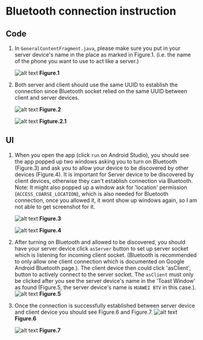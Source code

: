 # Bluetooth connection instruction

## Code

1. In `GeneralContentFragment.java`, please make sure you put in your server device's name in the place as marked in Figure.1. (i.e. the name of the phone you want to use to act like a server.)

	![alt text](./image/server_bluetooth_device_name.png "server_bluetooth_device_name")
	**Figure.1**

2. Both server and client should use the same UUID to establish the connection since Bluetooth socket relied on the same UUID between client and server devices.

	![alt text](./image/client_bluetooth_UUID_code.png "client_bluetooth_UUID_code")
	**Figure.2**

	![alt text](./image/server_bluetooth_UUID_code.png "server_bluetooth_UUID_code")
	**Figture.2.1**

## UI

1. When you open the app (click `run` on Android Studio), you should see the app popped up two windows asking you to turn on Bluetooth (Figure.3) and ask you to allow your device to be discovered by other devices (Figure.4). It is important for Server device to be discovered by client devices, otherwise they can't establish connection via Bluetooth. Note: It might also popped up a window ask for 'location' permission (`ACCESS_COARSE_LOCATION`), which is also needed for Bluetooth connection, once you allowed it, it wont show up windows again, so I am not able to get screenshot for it.

	![alt text](./image/turn_on_bluetooth.jpeg "turn_on_bluetooth")
	**Figure.3**

	![alt text](./image/allow_to_be_discovered.jpeg "allow_to_be_discovered")
	**Figure.4**

2. After turning on Bluetooth and allowed to be discovered, you should have your server device click `asServer` button to set up server socket which is listening for incoming client socket. (Bluetooth is recommended to only allow one client connection which is documented on Google Android Bluetooth page.). The client device then could click 'asClient', button to actively connect to the server socket. The `asClient` must only be clicked after you see the server device's name in the 'Toast Window' as found (Figure.5, the server device's name is `HUAWEI BTV` in this case.).
	![alt text](./image/bluetooth_discovering.png "bluetooth_discovering")
	**Figure.5**

3. Once the connection is successfully established between server device and client device you should see Figure.6 and Figure.7.
	![alt text](./image/msg_sent_from_server.png "msg_sent_from_server")
	**Figure.6**

	![alt text](./image/server_client_communication.jpeg "server_client_communication")
	**Figure.7**
